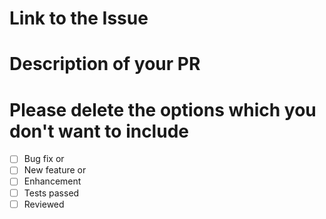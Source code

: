 # Link to the Issue

<!-- Paste the link here -->

# Description of your PR

<!-- Your description here -->

# Please delete the options which you don't want to include

-   [ ] Bug fix or
-   [ ] New feature or
-   [ ] Enhancement
-   [ ] Tests passed
-   [ ] Reviewed
